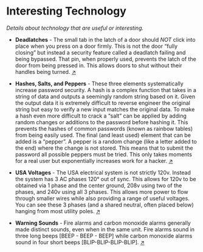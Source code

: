 # Interesting Technology
*Details about technology that are useful or interesting.*

* **Deadlatches** - The small tab in the latch of a door should *NOT* click into place when you press on a door firmly. This is not the door “fully closing” but instead a security feature called a deadlatch failing and being bypassed. That pin, when properly used, prevents the latch of the door from being pressed in. This allows doors to shut without their handles being turned. [↗](https://www.youtube.com/watch?v=bZ6jm7_CmXk)

* **Hashes, Salts, and Peppers** - These three elements systematically increase password security. A hash is a complex function that takes in a string of data and outputs a seemingly random string based on it. Given the output data it is extremely difficult to reverse engineer the original string but easy to verify a new input matches the original data. To make a hash even more difficult to crack a “salt” can be applied by adding random changes or additions to the password before hashing it. This prevents the hashes of common passwords (known as rainbow tables) from being easily used. The final (and least used) element that can be added is a “pepper”. A pepper is a random change (like a letter added to the end) where the change is not stored. This means that to submit the password all possible peppers must be tried. This only takes moments for a real user but exponentially increases work for a hacker. [↗](https://www.youtube.com/watch?v=--tnZMuoK3E)

* **USA Voltages** - The USA electrical system is not strictly 120v. Instead the system has 3 AC phases 120° out of sync. This allows for 120v to be obtained via 1 phase and the center ground, 208v using two of the phases, and 240v using all 3 phases. This allows more power to flow through smaller wires while also providing a range of useful voltages. You can see these 3 phases (and a shared neutral, often placed below) hanging from most utility poles. [↗](https://www.youtube.com/watch?v=jMmUoZh3Hq4)

* **Warning Sounds** - Fire alarms and carbon monoxide alarms generally made distinct sounds, even when in the same unit. Fire alarms sound in three long beeps [BEEP - BEEP - BEEP] while carbon monoxide alarms sound in four short beeps [BLIP-BLIP-BLIP-BLIP]. [↗](https://twitter.com/TechConnectify/status/1314274008481828878)
